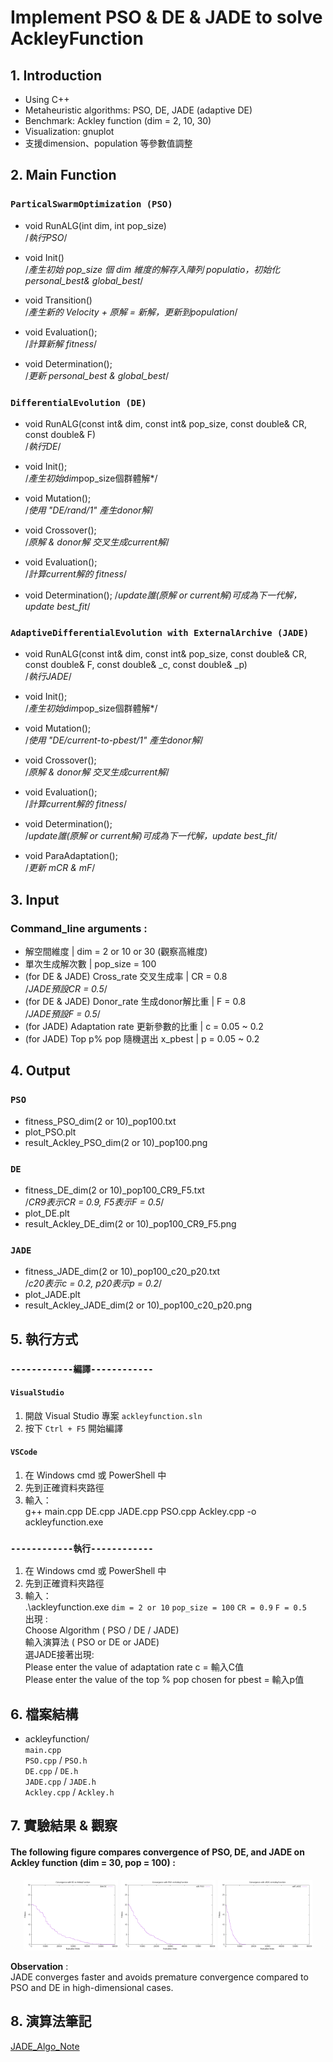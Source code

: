 # Implement PSO & DE & JADE to solve AckleyFunction

##  1. Introduction
- Using C++
- Metaheuristic algorithms: PSO, DE, JADE (adaptive DE)
- Benchmark: Ackley function (dim = 2, 10, 30)
- Visualization: gnuplot
- 支援dimension、population 等參數值調整

## 2. Main Function
### `ParticalSwarmOptimization (PSO)`
- void RunALG(int dim, int pop_size)   
/*執行PSO*/

- void Init()           
/*產生初始 pop_size 個 dim 維度的解存入陣列 populatio，初始化 personal_best& global_best*/

- void Transition()     
/*產生新的 Velocity + 原解 = 新解，更新到population*/

- void Evaluation();    
/*計算新解 fitness*/

- void Determination();   
/*更新 personal_best & global_best*/

### `DifferentialEvolution (DE)`
- void RunALG(const int& dim, const int& pop_size, const double& CR, const double& F)  
/*執行DE*/

- void Init();          
/*產生初始dim*pop_size個群體解*/

- void Mutation();      
/*使用 "DE/rand/1" 產生donor解*/

- void Crossover();     
/*原解 & donor解 交叉生成current解*/

- void Evaluation();    
/*計算current解的 fitness*/

- void Determination(); 
/*update誰(原解 or current解)可成為下一代解，update best_fit*/

### `AdaptiveDifferentialEvolution with ExternalArchive (JADE)`
- void RunALG(const int& dim, const int& pop_size, const double& CR, 
const double& F, const double& _c, const double& _p)  
/*執行JADE*/

- void Init();          
/*產生初始dim*pop_size個群體解*/

- void Mutation();      
/*使用 "DE/current-to-pbest/1" 產生donor解*/

- void Crossover();     
/*原解 & donor解 交叉生成current解*/

- void Evaluation();    
/*計算current解的 fitness*/

- void Determination();    
/*update誰(原解 or current解)可成為下一代解，update best_fit*/

- void ParaAdaptation();   
/*更新 mCR & mF*/

## 3. Input
### Command_line arguments :
- 解空間維度 | dim = 2 or 10 or 30 (觀察高維度)
- 單次生成解次數 | pop_size = 100
- (for DE & JADE) Cross_rate 交叉生成率 | CR = 0.8   
/*JADE預設CR = 0.5*/
- (for DE & JADE) Donor_rate 生成donor解比重 | F = 0.8   
/*JADE預設F = 0.5*/
- (for JADE) Adaptation rate 更新參數的比重 | c = 0.05 ~ 0.2
- (for JADE) Top p% pop 隨機選出 x_pbest | p = 0.05 ~ 0.2

## 4. Output
### `PSO`
- fitness_PSO_dim(2 or 10)_pop100.txt
- plot_PSO.plt
- result_Ackley_PSO_dim(2 or 10)_pop100.png
### `DE`
- fitness_DE_dim(2 or 10)_pop100_CR9_F5.txt   
/*CR9表示CR = 0.9, F5表示F = 0.5*/
- plot_DE.plt
- result_Ackley_DE_dim(2 or 10)_pop100_CR9_F5.png
### `JADE`
- fitness_JADE_dim(2 or 10)_pop100_c20_p20.txt   
/*c20表示c = 0.2, p20表示p = 0.2*/
- plot_JADE.plt
- result_Ackley_JADE_dim(2 or 10)_pop100_c20_p20.png

## 5. 執行方式     
### `------------編譯------------` 
#### `VisualStudio`
1. 開啟 Visual Studio 專案 `ackleyfunction.sln`
2. 按下 `Ctrl + F5` 開始編譯

#### `VSCode`
1. 在 Windows cmd 或 PowerShell 中
2. 先到正確資料夾路徑
3. 輸入：   
g++ main.cpp DE.cpp JADE.cpp PSO.cpp Ackley.cpp -o ackleyfunction.exe  

### `------------執行------------`
1. 在 Windows cmd 或 PowerShell 中
2. 先到正確資料夾路徑
3. 輸入：   
.\ackleyfunction.exe `dim = 2 or 10` `pop_size = 100` `CR = 0.9` `F = 0.5`    
出現 :   
Choose Algorithm ( PSO / DE / JADE)   
輸入演算法 ( PSO or DE or JADE)   
選JADE接著出現:   
Please enter the value of adaptation rate c = 輸入C值   
Please enter the value of the top % pop chosen for pbest = 輸入p值

##  6. 檔案結構
- ackleyfunction/  
 `main.cpp`  
 `PSO.cpp` / `PSO.h`  
 `DE.cpp` / `DE.h`   
 `JADE.cpp` / `JADE.h`    
 `Ackley.cpp` / `Ackley.h`

 ## 7. 實驗結果 & 觀察
 #### The following figure compares convergence of PSO, DE, and JADE on Ackley function (dim = 30, pop = 100) :
<p align="center">
  <img src="results/dim30/result_Ackley_DE_dim30_pop100_CR9_F5.png" width="30%"/>
  <img src="results/dim30/result_Ackley_PSO_dim30_pop100.png" width="30%"/>
  <img src="results/dim30/result_Ackley_JADE_dim30_pop100_c20_p20.png" width="30%"/>
</p>

**Observation** :    
JADE converges faster and avoids premature convergence compared to PSO and DE in high-dimensional cases.

## 8. 演算法筆記
[JADE_Algo_Note](JADE_Algo_Note.pdf)